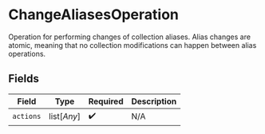 # ChangeAliasesOperation

Operation for performing changes of collection aliases. Alias changes are atomic, meaning that no collection modifications can happen between alias operations.


## Fields

| Field              | Type               | Required           | Description        |
| ------------------ | ------------------ | ------------------ | ------------------ |
| `actions`          | list[*Any*]        | :heavy_check_mark: | N/A                |